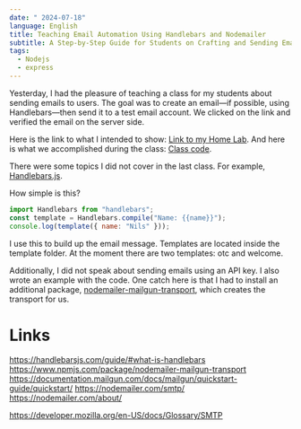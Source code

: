 ```yaml
---
date: " 2024-07-18"
language: English
title: Teaching Email Automation Using Handlebars and Nodemailer
subtitle: A Step-by-Step Guide for Students on Crafting and Sending Emails with Node.js
tags:
  - Nodejs
  - express
---
```

Yesterday, I had the pleasure of teaching a class for my students about sending emails to users. The goal was to create an email—if possible, using Handlebars—then send it to a test email account. We clicked on the link and verified the email on the server side.

Here is the link to what I intended to show: [Link to my Home Lab](https://github.com/KamilMr/lab/tree/master/nodejs/email). 
And here is what we accomplished during the class: [Class code](https://github.com/KamilMr/lab/tree/master/nodejs/email-class).

There were some topics I did not cover in the last class. For example, [Handlebars.js](https://handlebarsjs.com/installation/#npm-or-yarn-recommended).

How simple is this?

```js
import Handlebars from "handlebars";
const template = Handlebars.compile("Name: {{name}}");
console.log(template({ name: "Nils" }));
```

I use this to build up the email message. Templates are located inside the template folder. At the moment there are two templates: otc and welcome.

Additionally, I did not speak about sending emails using an API key. I also wrote an example with the code. One catch here is that I had to install an additional package, [nodemailer-mailgun-transport](https://www.npmjs.com/package/nodemailer-mailgun-transport), which creates the transport for us.

# Links
https://handlebarsjs.com/guide/#what-is-handlebars
https://www.npmjs.com/package/nodemailer-mailgun-transport
https://documentation.mailgun.com/docs/mailgun/quickstart-guide/quickstart/
https://nodemailer.com/smtp/
https://nodemailer.com/about/

https://developer.mozilla.org/en-US/docs/Glossary/SMTP
